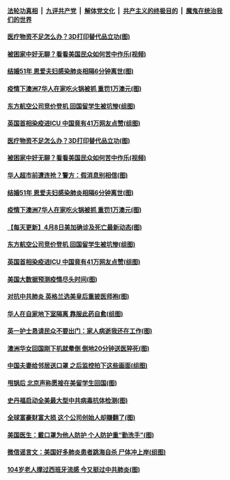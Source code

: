 ####  [法轮功真相](../../../../basic/blob/master/README.md?t=04091101) &nbsp;|&nbsp; [九评共产党](../../../../9ping.md/blob/master/README.md?t=04091101) &nbsp;|&nbsp; [解体党文化](../../../../jtdwh.md/blob/master/README.md?t=04091101)  &nbsp;|&nbsp; [共产主义的终极目的](../../../../gczydzjmd.md/blob/master/README.md?t=04091101) &nbsp;|&nbsp; [魔鬼在统治我们的世界](../../../../mgztzwmdsj.md/blob/master/README.md?t=04091101) 

#### [医疗物资不足怎么办？3D打印替代品立功(图)](../pages/p3/929131.md?t=04091101) 

#### [被困家中好无聊？看看美国民众如何苦中作乐(视频)](../pages/p3/929023.md?t=04091101) 

#### [结婚51年 恩爱夫妇感染肺炎相隔6分钟离世(图)](../pages/p3/929064.md?t=04091101) 

#### [疫情下澳洲7华人在家吃火锅被抓 重罚1万澳元(图)](../pages/p3/929061.md?t=04091101) 

#### [东方航空公司竞价登机 回国留学生被坑惨(组图)](../pages/p3/929031.md?t=04091101) 

#### [英国首相染疫进ICU 中国竟有41万网友点赞(组图)](../pages/p3/929026.md?t=04091101) 

#### [医疗物资不足怎么办？3D打印替代品立功(图)](../pages/p3/929131.md?t=04091101) 

#### [被困家中好无聊？看看美国民众如何苦中作乐(视频)](../pages/p3/929023.md?t=04091101) 

#### [华人超市前遭连抢？警方：假消息别相信(图)](../pages/p3/929068.md?t=04091101) 

#### [结婚51年 恩爱夫妇感染肺炎相隔6分钟离世(图)](../pages/p3/929064.md?t=04091101) 

#### [疫情下澳洲7华人在家吃火锅被抓 重罚1万澳元(图)](../pages/p3/929061.md?t=04091101) 

#### [【每天更新】4月8日美加确诊及死亡最新动态(图)](../pages/p3/928262.md?t=04091101) 

#### [东方航空公司竞价登机 回国留学生被坑惨(组图)](../pages/p3/929031.md?t=04091101) 

#### [英国首相染疫进ICU 中国竟有41万网友点赞(组图)](../pages/p3/929026.md?t=04091101) 

#### [美国大数据预测疫情尽头时间(图)](../pages/p3/929021.md?t=04091101) 

#### [对抗中共肺炎 英格兰选美皇后重披医师袍(图)](../pages/p3/929010.md?t=04091101) 

#### [华人在自家地下室隔离 靠服此药自愈(组图)](../pages/p3/929012.md?t=04091101) 

#### [英一护士恳请民众不要出门：家人病逝我还在工作(图)](../pages/p3/928994.md?t=04091101) 

#### [澳洲华女回国刚下机就晕倒 倒地20分钟送医猝死(图)](../pages/p3/928944.md?t=04091101) 

#### [中国夫妻给邻居送口罩 之后监控拍下这些画面(组图)](../pages/p3/928941.md?t=04091101) 

#### [甩锅后 北京声称愿接在美留学生回国(图)](../pages/p3/928894.md?t=04091101) 

#### [史丹福启动全美最大型中共病毒抗体检测(图)](../pages/p3/928893.md?t=04091101) 

#### [全球富豪财富大损 这个公司创始人却赚翻了(图)](../pages/p3/928890.md?t=04091101) 

#### [美国医生：戴口罩为他人防护 个人防护重“勤洗手”(图)](../pages/p3/928876.md?t=04091101) 

#### [微信谣言文：美国好多肺炎患者跳海自杀 尸体冲上岸(组图)](../pages/p3/928873.md?t=04091101) 

#### [104岁老人撑过西班牙流感 今又挺过中共肺炎(图)](../pages/p3/928874.md?t=04091101) 

